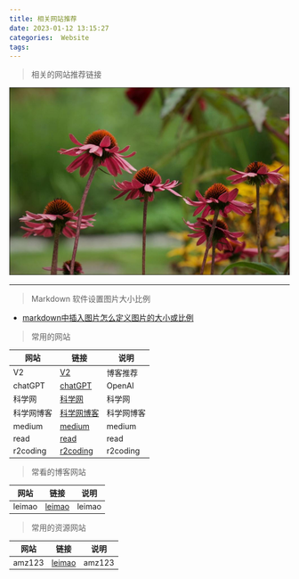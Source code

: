```yaml
---
title: 相关网站推荐
date: 2023-01-12 13:15:27
categories:  Website
tags:
---
```

> 相关的网站推荐链接

<!--more-->





![](../images/20230111/2023011101.JPG)


---
>  Markdown 软件设置图片大小比例

* [markdown中插入图片怎么定义图片的大小或比例](https://www.zhihu.com/question/23378396)

> 常用的网站

| 网站       | 链接                                              | 说明       |
| ---------- | ------------------------------------------------- | ---------- |
| V2         | [V2](https://v2.nl/)                              | 博客推荐   |
| chatGPT    | [chatGPT](https://chat.openai.com/chat)           | OpenAI     |
| 科学网     | [科学网](https://www.sciencenet.cn/)              | 科学网     |
| 科学网博客 | [科学网博客](https://blog.sciencenet.cn/blog.php) | 科学网博客 |
| medium     | [medium](https://medium.com/)                     | medium     |
| read       | [read](https://read.cv/)                          | read       |
| r2coding   | [r2coding](https://www.r2coding.com/)             | r2coding   |


> 常看的博客网站


| 网站   | 链接                                | 说明   |
| ------ | ----------------------------------- | ------ |
| leimao | [leimao](https://leimao.github.io/) | leimao |


> 常用的资源网站


| 网站   | 链接                                | 说明   |
| ------ | ----------------------------------- | ------ |
| amz123 | [leimao](https://www.amz123.com/tuku) | amz123 |